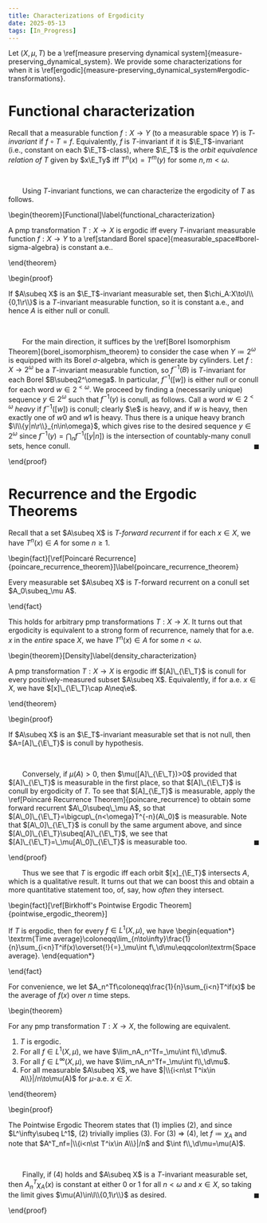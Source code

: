 ```yaml
---
title: Characterizations of Ergodicity
date: 2025-05-13
tags: [In_Progress]
---
```


Let $(X,\mu,T)$ be a \ref[measure preserving dynamical system]{measure-preserving_dynamical_system}. We provide some characterizations for when it is \ref[ergodic]{measure-preserving_dynamical_system#ergodic-transformations}.

# Functional characterization

Recall that a measurable function $f:X\to Y$ (to a measurable space $Y$) is _$T$-invariant_ if $f\circ T=f$. Equivalently, $f$ is $T$-invariant if it is $\E_T$-invariant (i.e., constant on each $\E_T$-class), where $\E_T$ is the _orbit equivalence relation of $T$_ given by $x\E_Ty$ iff $T^n(x)=T^m(y)$ for some $n,m<\omega$.

<br>

&emsp;&emsp;Using $T$-invariant functions, we can characterize the ergodicity of $T$ as follows.

\begin{theorem}[Functional]\label{functional_characterization}

A pmp transformation $T:X\to X$ is ergodic iff every $T$-invariant measurable function $f:X\to Y$ to a \ref[standard Borel space]{measurable_space#borel-sigma-algebra} is constant a.e..

\end{theorem}

\begin{proof}

If $A\subeq X$ is an $\E_T$-invariant measurable set, then $\chi_A:X\to\l\\{0,1\r\\}$ is a $T$-invariant measurable function, so it is constant a.e., and hence $A$ is either null or conull.

<br>

&emsp;&emsp;For the main direction, it suffices by the \ref[Borel Isomorphism Theorem]{borel_isomorphism_theorem} to consider the case when $Y\coloneqq2^\omega$ is equipped with its Borel $\sigma$-algebra, which is generate by cylinders. Let $f:X\to2^\omega$ be a $T$-invariant measurable function, so $f^{-1}(B)$ is $T$-invariant for each Borel $B\subeq2^\omega$. In particular, $f^{-1}([w])$ is either null or conull for each word $w\in2^{<\omega}$. We proceed by finding a (necessarily unique) sequence $y\in2^\omega$ such that $f^{-1}(y)$ is conull, as follows. Call a word $w\in2^{<\omega}$ _heavy_ if $f^{-1}([w])$ is conull; clearly $\e$ is heavy, and if $w$ is heavy, then exactly one of $w0$ and $w1$ is heavy. Thus there is a unique heavy branch $\l\\{y|n\r\\}_{n\in\omega}$, which gives rise to the desired sequence $y\in2^\omega$ since $f^{-1}(y)=\bigcap_nf^{-1}([y|n])$ is the intersection of countably-many conull sets, hence conull.<span style="float:right;">$\blacksquare$</span>

\end{proof}

# Recurrence and the Ergodic Theorems

Recall that a set $A\subeq X$ is _$T$-forward recurrent_ if for each $x\in X$, we have $T^n(x)\in A$ for some $n\geq1$.

\begin{fact}[\ref[Poincaré Recurrence]{poincare_recurrence_theorem}]\label{poincare_recurrence_theorem}

Every measurable set $A\subeq X$ is $T$-forward recurrent on a conull set $A_0\subeq_\mu A$.

\end{fact}

This holds for arbitrary pmp transformations $T:X\to X$. It turns out that ergodicity is equivalent to a strong form of recurrence, namely that for a.e. $x$ in the _entire_ space $X$, we have $T^n(x)\in A$ for some $n<\omega$.

\begin{theorem}[Density]\label{density_characterization}

A pmp transformation $T:X\to X$ is ergodic iff $[A]\_{\E\_T}$ is conull for every positively-measured subset $A\subeq X$. Equivalently, if for a.e. $x\in X$, we have $[x]\_{\E\_T}\cap A\neq\e$.

\end{theorem}

\begin{proof}

If $A\subeq X$ is an $\E_T$-invariant measurable set that is not null, then $A=[A]\_{\E\_T}$ is conull by hypothesis.

<br>

&emsp;&emsp;Conversely, if $\mu(A)>0$, then $\mu([A]\_{\E\_T})>0$ provided that $[A]\_{\E\_T}$ is measurable in the first place, so that $[A]\_{\E\_T}$ is conull by ergodicity of $T$. To see that $[A]_{\E_T}$ is measurable, apply the \ref[Poincaré Recurrence Theorem]{poincare\_recurrence} to obtain some forward recurrent $A\_0\subeq\_\mu A$, so that $[A\_0]\_{\E\_T}=\bigcup\_{n<\omega}T^{-n}(A\_0)$ is measurable. Note that $[A\_0]\_{\E\_T}$ is conull by the same argument above, and since $[A\_0]\_{\E\_T}\subeq[A]\_{\E\_T}$, we see that $[A]\_{\E\_T}=\_\mu[A\_0]\_{\E\_T}$ is measurable too.<span style="float:right;">$\blacksquare$</span>

\end{proof}

<div class="space"></div>

&emsp;&emsp;Thus we see that $T$ is ergodic iff each orbit $[x]_{\E_T}$ intersects $A$, which is a qualitative result. It turns out that we can boost this and obtain a more quantitative statement too, of, say, how _often_ they intersect.

\begin{fact}[\ref[Birkhoff's Pointwise Ergodic Theorem]{pointwise_ergodic_theorem}]

If $T$ is ergodic, then for every $f\in L^1(X,\mu)$, we have
\begin{equation*}
    \textrm{Time average}\coloneqq\lim_{n\to\infty}\frac{1}{n}\sum_{i<n}T^if(x)\overset{!}{=}_\mu\int f\\,\d\mu\eqqcolon\textrm{Space average}.
\end{equation*}

\end{fact}

For convenience, we let $A_n^Tf\coloneqq\frac{1}{n}\sum_{i<n}T^if(x)$ be the average of $f(x)$ over $n$ time steps.

\begin{theorem}

For any pmp transformation $T:X\to X$, the following are equivalent.
1. $T$ is ergodic.
2. For all $f\in L^1(X,\mu)$, we have $\lim_nA_n^Tf=_\mu\int f\\,\d\mu$.
3. For all $f\in L^\infty(X,\mu)$, we have $\lim_nA_n^Tf=_\mu\int f\\,\d\mu$.
4. For all measurable $A\subeq X$, we have $|\\{i<n\st T^ix\in A\\}|/n\to\mu(A)$ for $\mu$-a.e. $x\in X$.

\end{theorem}

\begin{proof}

The Pointwise Ergodic Theorem states that (1) implies (2), and since $L^\infty\subeq L^1$, (2) trivially implies (3). For (3) $\Rightarrow$ (4), let $f\coloneqq\chi_A$ and note that $A^T_nf=|\\{i<n\st T^ix\in A\\}|/n$ and $\int f\\,\d\mu=\mu(A)$.

<br>

&emsp;&emsp;Finally, if (4) holds and $A\subeq X$ is a $T$-invariant measurable set, then $A^T_n\chi_A(x)$ is constant at either $0$ or $1$ for all $n<\omega$ and $x\in X$, so taking the limit gives $\mu(A)\in\l\\{0,1\r\\}$ as desired.<span style="float:right;">$\blacksquare$</span>

\end{proof}

